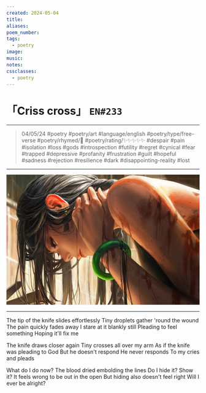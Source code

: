 ```yaml
---
created: 2024-05-04
title:
aliases:
poem_number:
tags:
  - poetry
image:
music:
notes:
cssclasses:
  - poetry
---
```

# 「Criss cross」 `EN#233`

---

> 04/05/24
> #poetry 
> #poetry/art 
> #language/english 
> #poetry/type/free-verse 
> #poetry/rhymed/🔴 
> #poetry/rating/✨✨✨✨✨ 
> #despair #pain #isolation #loss #gods #introspection #futility #regret #cynical #fear #trapped #depressive #profanity #frustration #guilt #hopeful #sadness #rejection #resilience #dark #disappointing-reality #lost 

---

![poem-criss_cross](../!art/poem-criss_cross.jpg)


---

The tip of the knife slides effortlessly
Tiny droplets gather 'round the wound
The pain quickly fades away 
I stare at it blankly still
Pleading to feel something
Hoping it'll fix me

The knife draws closer again
Tiny crosses all over my arm
As if the knife was pleading to God
But he doesn't respond
He never responds
To my cries and pleads

What do I do now? 
The blood dried embolding the lines
Do I hide it? Show it?
It feels wrong to be out in the open
But hiding also doesn't feel right
Will I ever be alright?